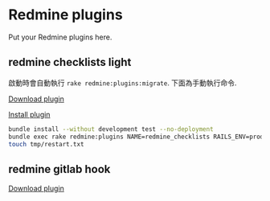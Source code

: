 # Redmine plugins

Put your Redmine plugins here.

## redmine checklists light

啟動時會自動執行 `rake redmine:plugins:migrate`. 下面為手動執行命令.

[Download plugin](https://www.redmineup.com/license_manager?token=1f4a18cc23cdb44fb0b665bd2b8cb9c6ef35d&utm_source=Main&utm_medium=email&utm_campaign=purchase_download_link_email&utm_term=download_plugin&utm_content=installation_purchase_link)

[Install plugin](https://www.redmineup.com/pages/help/checklists/installing-redmine-checklists-plugin-on-linux)

```bash
bundle install --without development test --no-deployment
bundle exec rake redmine:plugins NAME=redmine_checklists RAILS_ENV=production
touch tmp/restart.txt
```

## redmine gitlab hook
[Download plugin](https://github.com/phlegx/redmine_gitlab_hook.git)